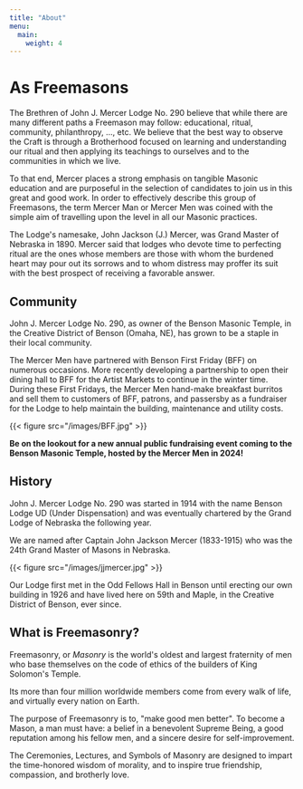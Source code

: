 ```yaml
---
title: "About"
menu:
  main:
    weight: 4
---
```


# As Freemasons

The Brethren of John J. Mercer Lodge No. 290 believe that while there are many different paths a Freemason may follow: educational, ritual, community, philanthropy, ..., etc. We believe that the best way to observe the Craft is through a Brotherhood focused on learning and understanding our ritual and then applying its teachings to ourselves and to the communities in which we live.

To that end, Mercer places a strong emphasis on tangible Masonic education and are purposeful in the selection of candidates to join us in this great and good work. In order to effectively describe this group of Freemasons, the term Mercer Man or Mercer Men was coined with the simple aim of travelling upon the level in all our Masonic practices.

The Lodge's namesake, John Jackson (J.) Mercer, was Grand Master of Nebraska in 1890. Mercer said that lodges who devote time to perfecting ritual are the ones whose members are those with whom the burdened heart may pour out its sorrows and to whom distress may proffer its suit with the best prospect of receiving a favorable answer.


## Community

John J. Mercer Lodge No. 290, as owner of the Benson Masonic Temple, in the Creative District of Benson (Omaha, NE), has grown to be a staple in their local community.

The Mercer Men have partnered with Benson First Friday (BFF) on numerous occasions. More recently developing a partnership to open their dining hall to BFF for the Artist Markets to continue in the winter time. During these First Fridays, the Mercer Men hand-make breakfast burritos and sell them to customers of BFF, patrons, and passersby as a fundraiser for the Lodge to help maintain the building, maintenance and utility costs.

{{< figure src="/images/BFF.jpg" >}}


**Be on the lookout for a new annual public fundraising event coming to the Benson Masonic Temple, hosted by the Mercer Men in 2024!**

## History

John J. Mercer Lodge No. 290 was started in 1914 with the name Benson Lodge UD (Under Dispensation) and was eventually chartered by the Grand Lodge of Nebraska the following year.

We are named after Captain John Jackson Mercer (1833-1915) who was the 24th Grand Master of Masons in Nebraska.

{{< figure src="/images/jjmercer.jpg" >}}

Our Lodge first met in the Odd Fellows Hall in Benson until erecting our own building in 1926 and have lived here on 59th and Maple, in the Creative District of Benson, ever since.

## What is Freemasonry?

Freemasonry, or _Masonry_ is the world's oldest and largest fraternity of men who base themselves on the code of ethics of the builders of King Solomon's Temple.

Its more than four million worldwide members come from every walk of life, and virtually every nation on Earth.

The purpose of Freemasonry is to, "make good men better". To become a Mason, a man must have: a belief in a benevolent Supreme Being, a good reputation among his fellow men, and a sincere desire for self-improvement.

The Ceremonies, Lectures, and Symbols of Masonry are designed to impart the time-honored wisdom of morality, and to inspire true friendship, compassion, and brotherly love.

